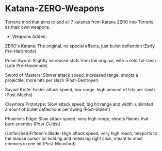 # Katana-ZERO-Weapons
Terraria mod that aims to add all 7 katanas from Katana ZERO into Terraria as their own weapons.

- Weapons Added:

ZERO's Katana: The original, no special effects, just bullet deflection 
(Early Pre-Hardmode)

Prism Sword: Slightly increased stats from the original, with a colorful slash 
(Late Pre-Hardmode)

Sword of Masters: Slower attack speed, increased range, shoots a projectile, more hits per slash (Post-Destroyer)

Savant Knife: Faster attack speed, low range, high amount of hits per slash (Post-Mechs)

Claymore Prototype: Slow attack speed, big hit range and width, unlimited amount of bullet deflections per swing (Post-Golem)

Phoenix's Edge: Slow attack speed, very high range, shoots flames that burn enemies (Post-Cultist)

(Unfinished)Fifteen's Blade: High attack speed, very high reach, teleports to the mouse cursor on holding and releasing right click, meant to most enemies in one hit (Post-Moonlord)
